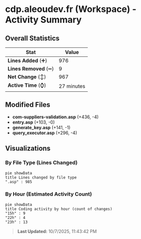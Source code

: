 # cdp.aleoudev.fr (Workspace) - Activity Summary 

## Overall Statistics

| Stat                   | Value                                                             |
| ---------------------- | ----------------------------------------------------------------- |
| **Lines Added** (➕)   | 976                                          |
| **Lines Removed** (➖) | 9                                        |
| **Net Change** (↕)    | 967                |
| **Active Time** (⌚)   | 27 minutes |


## Modified Files
- **com-suppliers-validation.asp** (+436, -4)
- **entry.asp** (+103, -0)
- **generate_key.asp** (+141, -1)
- **query_executor.asp** (+296, -4)

## Visualizations

### By File Type (Lines Changed)

```mermaid
pie showData
title Lines changed by file type
".asp" : 985
```

### By Hour (Estimated Activity Count)

```mermaid
pie showData
title Coding activity by hour (count of changes)
"15h" : 9
"22h" : 4
"23h" : 13
```


> **Last Updated:** 10/7/2025, 11:43:42 PM